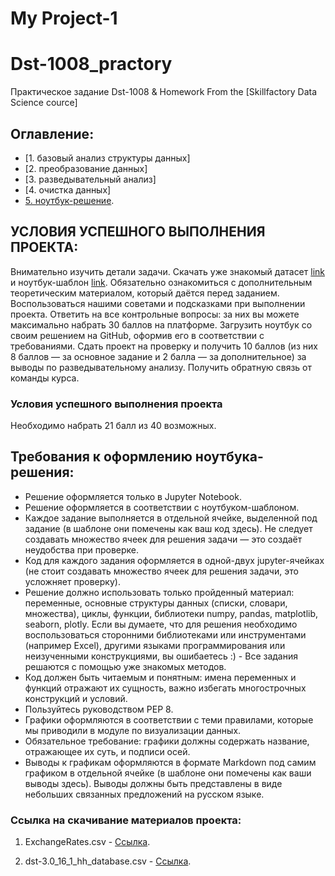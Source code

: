 # My Project-1
# Dst-1008_practory
Практическое задание Dst-1008 &amp; Homework 
From the [Skillfactory Data Science cource]

## Оглавление:

* [1. базовый анализ структуры данных]
* [2. преобразование данных]
* [3. разведывательный анализ]
* [4. очистка данных]
* [5. ноутбук-решение](https://github.com/sgt-A1arik/Dst-1008_practory/blob/main/Project_1/Project-1._final.ipynb).


## УСЛОВИЯ УСПЕШНОГО ВЫПОЛНЕНИЯ ПРОЕКТА:
Внимательно изучить детали задачи.
Скачать уже знакомый датасет [link](https://drive.google.com/file/d/1Kb78mAWYKcYlellTGhIjPI-bCcKbGuTn/view?usp=sharing) и ноутбук-шаблон [link](https://lms.skillfactory.ru/assets/courseware/v1/1577d067038f8073197105c174f05822/asset-v1:SkillFactory+DST-3.0+28FEB2021+type@asset+block/Project-1._Ноутбук-шаблон.ipynb).
Обязательно ознакомиться с дополнительным теоретическим материалом, который даётся перед заданием.
Воспользоваться нашими советами и подсказками при выполнении проекта.
Ответить на все контрольные вопросы: за них вы можете максимально набрать 30 баллов на платформе.
Загрузить ноутбук со своим решением на GitHub, оформив его в соответствии с требованиями.
Сдать проект на проверку и получить 10 баллов (из них 8 баллов — за основное задание и 2 балла — за дополнительное) за выводы по разведывательному анализу.
Получить обратную связь от команды курса.


### Условия успешного выполнения проекта
Необходимо набрать 21 балл из 40 возможных.


## Требования к оформлению ноутбука-решения:

- Решение оформляется только в Jupyter Notebook.
- Решение оформляется в соответствии с ноутбуком-шаблоном.
- Каждое задание выполняется в отдельной ячейке, выделенной под задание (в шаблоне они помечены как ваш код здесь). Не следует создавать множество ячеек для решения задачи — это создаёт неудобства при проверке.
- Код для каждого задания оформляется в одной-двух jupyter-ячейках (не стоит создавать множество ячеек для решения задачи, это усложняет проверку).
- Решение должно использовать только пройденный материал: переменные, основные структуры данных (списки, словари, множества), циклы, функции, библиотеки numpy, pandas, matplotlib, seaborn, plotly. Если вы думаете, что для решения необходимо воспользоваться сторонними библиотеками или инструментами (например Excel), другими языками программирования или неизученными конструкциями, вы ошибаетесь :) - Все задания решаются с помощью уже знакомых методов.
- Код должен быть читаемым и понятным: имена переменных и функций отражают их сущность, важно избегать многострочных конструкций и условий.
- Пользуйтесь руководством PEP 8.
- Графики оформляются в соответствии с теми правилами, которые мы приводили в модуле по визуализации данных.
- Обязательное требование: графики должны содержать название, отражающее их суть, и подписи осей.
- Выводы к графикам оформляются в формате Markdown под самим графиком в отдельной ячейке (в шаблоне они помечены как ваши выводы здесь). Выводы должны быть представлены в виде небольших связанных предложений на русском языке.

### Ссылка на скачивание материалов проекта:

1. ExchangeRates.csv - [Cсылка](https://drive.google.com/file/d/1hIkK6eqxZM4GEYmIG7CxIEGiyc1a4FY0/view?usp=sharing).

2. dst-3.0_16_1_hh_database.csv - [Ссылка](https://drive.google.com/file/d/1iuPpiUVvi_enm1Cja0VyWtRt_qAE0J38/view?usp=sharing).
